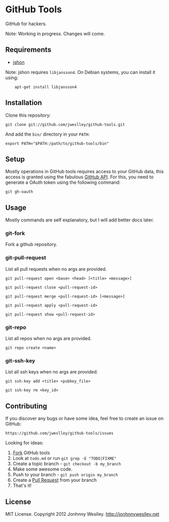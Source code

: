 # GitHub Tools

GitHub for hackers.

Note: Working in progress. Changes will come.

## Requirements

  * [jshon](https://github.com/keenerd/jshon)

Note: jshon requires `libjansson4`. On Debian systems, you can install it using:

        apt-get install libjansson4

## Installation

Clone this repository:

    git clone git://github.com/jweslley/github-tools.git

And add the `bin/` directory in your `PATH`:

    export PATH="$PATH:/path/to/github-tools/bin"

## Setup

Mostly operations in GitHub tools requires access to your GitHub data, this access is granted using the fabulous [GitHub API](http://api.github.com/). For this, you need to generate a OAuth token using the following command:

    git gh-oauth

## Usage

Mostly commands are self explanatory, but I will add better docs later.

### git-fork

Fork a github repository.

### git-pull-request

List all pull requests when no args are provided.

    git pull-request open <base> <head> [<title> <message>]

    git pull-request close <pull-request-id>

    git pull-request merge <pull-request-id> [<message>]

    git pull-request apply <pull-request-id>

    git pull-request show <pull-request-id>

### git-repo

List all repos when no args are provided.

    git repo create <name>

### git-ssh-key

List all ssh keys when no args are provided.

    git ssh-key add <title> <pubkey_file>

    git ssh-key rm <key_id>

## Contributing

If you discover any bugs or have some idea, feel free to create an issue on GitHub:

    https://github.com/jweslley/github-tools/issues

Looking for ideas:

1. [Fork](http://help.github.com/forking/) GitHub tools
2. Look at `todo.md` or run `git grep -E "TODO|FIXME"`
3. Create a topic branch - `git checkout -b my_branch`
4. Make some awesome code.
5. Push to your branch - `git push origin my_branch`
6. Create a [Pull Request](http://help.github.com/pull-requests/) from your branch
7. That's it!

## License

MIT License. Copyright 2012 Jonhnny Weslley. http://jonhnnyweslley.net
